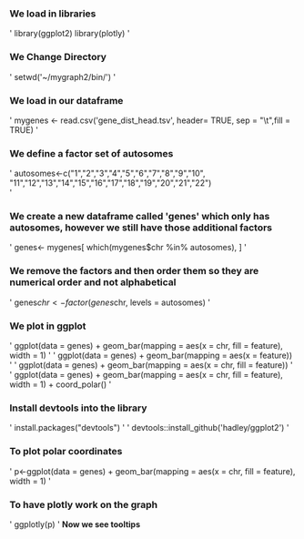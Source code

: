 ### We load in libraries
'
library(ggplot2) 
library(plotly)
'
### We Change Directory
'
setwd('~/mygraph2/bin/')
'
### We load in our dataframe
'
mygenes <- read.csv('gene_dist_head.tsv', header= TRUE, sep = "\t",fill = TRUE) 
'
### We define a factor set of autosomes
'
 autosomes<-c("1","2","3","4","5","6","7","8","9","10",
 "11","12","13","14","15","16","17","18","19","20","21","22")  
'
### We create a new dataframe called 'genes' which only has autosomes, however we still have those additional factors
'
 genes<- mygenes[ which(mygenes$chr %in% autosomes), ] 
'
### We remove the factors and then order them so they are numerical order and not alphabetical
'
 genes$chr <- factor(genes$chr, levels = autosomes) 
'
### We plot in ggplot 
'
ggplot(data = genes) +  geom_bar(mapping = aes(x = chr, fill = feature), width = 1)
'
'
ggplot(data = genes) + geom_bar(mapping = aes(x = feature))
'
'
ggplot(data = genes) + geom_bar(mapping = aes(x = chr, fill = feature))
'
'
ggplot(data = genes) + geom_bar(mapping = aes(x = chr, fill = feature), width = 1) + coord_polar()
'
### Install devtools into the library
'
 install.packages("devtools")
'
'
 devtools::install_github('hadley/ggplot2')
'
### To plot polar coordinates 
'
 p<-ggplot(data = genes) + geom_bar(mapping = aes(x = chr, fill = feature), width = 1)
'
### To have plotly work on the graph
'
 ggplotly(p) 
'
**Now we see tooltips**
